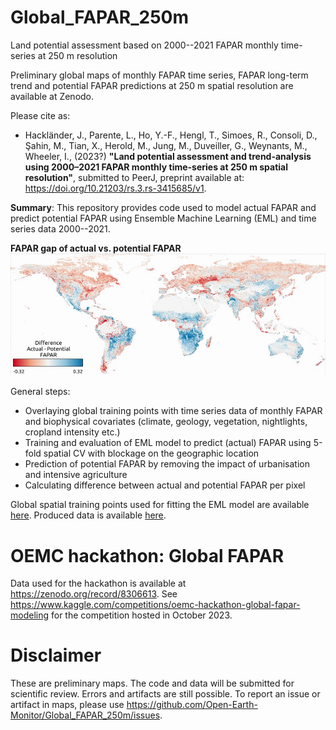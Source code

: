 # Global_FAPAR_250m
Land potential assessment based on 2000--2021 FAPAR monthly time-series at 250 m resolution

Preliminary global maps of monthly FAPAR time series, FAPAR long-term trend and potential FAPAR predictions at 250 m spatial resolution are available at Zenodo.

Please cite as:

- Hackländer, J., Parente, L., Ho, Y.-F., Hengl, T., Simoes, R., Consoli, D., Şahin, M., Tian, X., Herold, M., Jung, M., Duveiller, G., Weynants, M., Wheeler, I., (2023?) **"Land potential assessment and trend-analysis using 2000–2021 FAPAR monthly time-series at 250 m spatial resolution"**, submitted to PeerJ, preprint available at: https://doi.org/10.21203/rs.3.rs-3415685/v1.

**Summary**: This repository provides code used to model actual FAPAR and predict potential FAPAR using Ensemble Machine Learning (EML) and time series data 2000--2021.  

**FAPAR gap of actual vs. potential FAPAR**
![Average FAPAR gap 2021 actual vs. potential](img/avg_diff_act_pot_fapar_map.jpg)

General steps:
- Overlaying global training points with time series data of monthly FAPAR and biophysical covariates (climate, geology, vegetation, nightlights, cropland intensity etc.)
- Training and evaluation of EML model to predict (actual) FAPAR using 5-fold spatial CV with blockage on the geographic location
- Prediction of potential FAPAR by removing the impact of urbanisation and intensive agriculture
- Calculating difference between actual and potential FAPAR per pixel

Global spatial training points used for fitting the EML model are available [here](https://github.com/Open-Earth-Monitor/Global_FAPAR_250m/blob/main/data/global_training_points_epsg4326.gpkg).
Produced data is available [here](https://doi.org/10.5281/zenodo.8381409).

# OEMC hackathon: Global FAPAR
Data used for the hackathon is available at https://zenodo.org/record/8306613. 
See https://www.kaggle.com/competitions/oemc-hackathon-global-fapar-modeling for the competition hosted in October 2023. 

# Disclaimer
These are preliminary maps. The code and data will be submitted for scientific review. Errors and artifacts are still possible. To report an issue or artifact in maps, please use https://github.com/Open-Earth-Monitor/Global_FAPAR_250m/issues.
